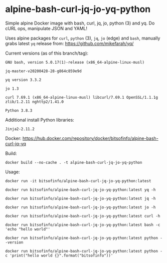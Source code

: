 # alpine-bash-curl-jq-jo-yq-python

Simple alpine Docker image with bash, curl, jq, jo, python (3) and yq. Do cURL ops, manipulate JSON and YAML!

Uses alpine packages for `curl`, `python` (3), `jq`, `jo` (edge) and `bash`, manually grabs latest `yq` release from: https://github.com/mikefarah/yq/

Current versions (as of this branch/tag):
```
GNU bash, version 5.0.17(1)-release (x86_64-alpine-linux-musl)

jq-master-v20200428-28-g864c859e9d

yq version 3.3.2

jo 1.3

curl 7.69.1 (x86_64-alpine-linux-musl) libcurl/7.69.1 OpenSSL/1.1.1g zlib/1.2.11 nghttp2/1.41.0

Python 3.8.3
```

Additional install Python libraries:
```
Jinja2-2.11.2
```

Docker: https://hub.docker.com/repository/docker/bitsofinfo/alpine-bash-curl-jq-yq

Build:
```
docker build --no-cache . -t alpine-bash-curl-jq-jo-yq-python
```

Usage:
```
docker run -it bitsofinfo/alpine-bash-curl-jq-jo-yq-python:latest

docker run bitsofinfo/alpine-bash-curl-jq-jo-yq-python:latest yq -h

docker run bitsofinfo/alpine-bash-curl-jq-jo-yq-python:latest jq -h

docker run bitsofinfo/alpine-bash-curl-jq-jo-yq-python:latest jo -h

docker run bitsofinfo/alpine-bash-curl-jq-jo-yq-python:latest curl -h

docker run bitsofinfo/alpine-bash-curl-jq-jo-yq-python:latest bash -c 'echo "hello world"'

docker run bitsofinfo/alpine-bash-curl-jq-jo-yq-python:latest python --version

docker run bitsofinfo/alpine-bash-curl-jq-jo-yq-python:latest python -c 'print("hello world {}".format("bitsofinfo"))'
```
